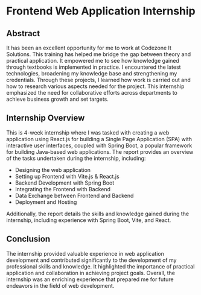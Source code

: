 # Frontend Web Application Internship 

## Abstract

It has been an excellent opportunity for me to work at Codezone It Solutions. This training has helped me bridge the gap between theory and practical application. It empowered me to see how knowledge gained through textbooks is implemented in practice. I encountered the latest technologies, broadening my knowledge base and strengthening my credentials. Through these projects, I learned how work is carried out and how to research various aspects needed for the project. This internship emphasized the need for collaborative efforts across departments to achieve business growth and set targets.

## Internship Overview

This is 4-week internship where I was tasked with creating a web application using React.js for building a Single Page Application (SPA) with interactive user interfaces, coupled with Spring Boot, a popular framework for building Java-based web applications. The report provides an overview of the tasks undertaken during the internship, including:

- Designing the web application
- Setting up Frontend with Vite.js & React.js
- Backend Development with Spring Boot
- Integrating the Frontend with Backend
- Data Exchange between Frontend and Backend
- Deployment and Hosting

Additionally, the report details the skills and knowledge gained during the internship, including experience with Spring Boot, Vite, and React.

## Conclusion

The internship provided valuable experience in web application development and contributed significantly to the development of my professional skills and knowledge. It highlighted the importance of practical application and collaboration in achieving project goals. Overall, the internship was an enriching experience that prepared me for future endeavors in the field of web development.

